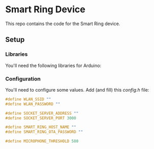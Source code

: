 # Smart Ring Device

This repo contains the code for the Smart Ring device.

## Setup

### Libraries

You'll need the following libraries for Arduino:

### Configuration

You'll need to configure some values. Add (and fill) this *config.h* file:

```cpp
#define WLAN_SSID ""
#define WLAN_PASSWORD ""

#define SOCKET_SERVER_ADDRESS ""
#define SOCKET_SERVER_PORT 3000

#define SMART_RING_HOST_NAME ""
#define SMART_RING_OTA_PASSWORD ""

#define MICROPHONE_THRESHOLD 580
```

